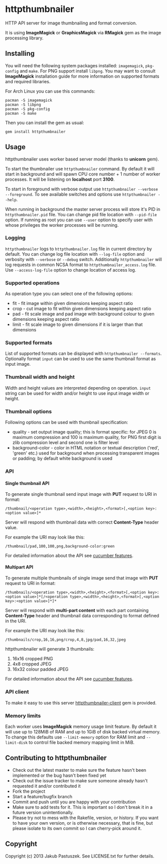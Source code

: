 # httpthumbnailer

HTTP API server for image thumbnailing and format conversion.

It is using **ImageMagick** or **GraphicsMagick** via **RMagick** gem as the image processing library.

## Installing

You will need the following system packages installed: `imagemagick`, `pkg-config` and `make`.
For PNG support install `libpng`. You may want to consult **ImageMagick** installation guide for more information on supported formats and required libraries.

For Arch Linux you can use this commands:

    pacman -S imagemagick
    pacman -S libpng
    pacman -S pkg-config
    pacman -S make

Then you can install the gem as usual:

    gem install httpthumbnailer

## Usage

httpthumbnailer uses worker based server model (thanks to **unicorn** gem).

To start the thumbnailer use `httpthumbnailer` command.
By default it will start in background and will spawn CPU core number + 1 number of worker processes.
It will be listening on **localhost** port **3100**.

To start in foreground with verbose output use `httpthumbnailer --verbose --foreground`.
To see available switches and options use `httpthumbnailer --help`.

When running in background the master server process will store it's PID in `httpthumbnailer.pid` file. You can change pid file location with `--pid-file` option.
If running as root you can use `--user` option to specify user with whose privileges the worker processes will be running.

### Logging

`httpthumbnailer` logs to `httpthumbnailer.log` file in current directory by default. You can change log file location with `--log-file` option and verbosity with `--verbose` or `--debug` switch.
Additionally `httpthumbnailer` will log requests in common NCSA format to `httpthumbnailer_access.log` file. Use `--access-log-file` option to change location of access log.

### Supported operations

As operation type you can select one of the following options:
* fit - fit image within given dimensions keeping aspect ratio
* crop - cut image to fit within given dimensions keeping aspect ratio
* pad - fit scale image and pad image with background colour to given dimensions keeping aspect ratio
* limit - fit scale image to given dimensions if it is larger than that dimensions

### Supported formats

List of supported formats can be displayed with `httpthumbnailer --formats`.
Optionally format `input` can be used to use the same thumbnail format as input image.

### Thumbnail width and height

Width and height values are interpreted depending on operation.
`input` string can be used for width and/or height to use input image width or height.

### Thumbnail options

Following options can be used with thumbnail specification:
* quality - set output image quality; this is format specific: for JPEG 0 is maximum compression and 100 is maximum quality, for PNG first digit is zlib compression level and second one is filter level
* background-color - color in HTML notation or textual description ('red', 'green' etc.) used for background when processing transparent images or padding; by default white background is used

### API

#### Single thumbnail API

To generate single thumbnail send input image with **PUT** request to URI in format:

    /thumbnail/<operation type>,<width>,<height>,<format>[,<option key>:<option value>]*

Server will respond with thumbnail data with correct **Content-Type** header value.

For example the URI may look like this: 

    /thumbnail/pad,100,100,png,background-color:green

For detailed information about the API see [cucumber features](http://github.com/jpastuszek/httpthumbnailer/blob/master/features/thumbnail.feature).

#### Multipart API

To generate multiple thumbnails of single image send that image with **PUT** request to URI in format:

    /thumbnails/<operation type>,<width>,<height>,<format>[,<option key>:<option value>]*[/<operation type>,<width>,<height>,<format>[,<option key>:<option value>]*]*

Server will respond with **multi-part content** with each part containing **Content-Type** header and thumbnail data corresponding to format defined in the URI.

For example the URI may look like this: 

    /thumbnails/crop,16,16,png/crop,4,8,jpg/pad,16,32,jpeg

httpthumbnailer will generate 3 thumbnails: 
 1. 16x16 cropped PNG
 2. 4x8 cropped JPEG
 3. 16x32 colour padded JPEG

For detailed information about the API see [cucumber features](http://github.com/jpastuszek/httpthumbnailer/blob/master/features/thumbnails.feature).

### API client

To make it easy to use this server [httpthumbnailer-client](http://github.com/jpastuszek/httpthumbnailer-client) gem is provided.

### Memory limits

Each worker uses **ImageMagick** memory usage limit feature.
By default it will use up to 128MiB of RAM and up to 1GiB of disk backed virtual memory.
To change this defaults use `--limit-memory` option for RAM limit and `--limit-disk` to control file backed memory mapping limit in MiB.

## Contributing to httpthumbnailer
 
* Check out the latest master to make sure the feature hasn't been implemented or the bug hasn't been fixed yet
* Check out the issue tracker to make sure someone already hasn't requested it and/or contributed it
* Fork the project
* Start a feature/bugfix branch
* Commit and push until you are happy with your contribution
* Make sure to add tests for it. This is important so I don't break it in a future version unintentionally.
* Please try not to mess with the Rakefile, version, or history. If you want to have your own version, or is otherwise necessary, that is fine, but please isolate to its own commit so I can cherry-pick around it.

## Copyright

Copyright (c) 2013 Jakub Pastuszek. See LICENSE.txt for
further details.

